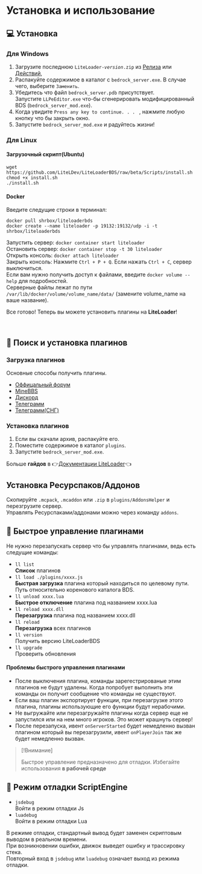 # Установка и использование

## 💻 Установка

### Для Windows

1. Загрузите последнюю <code>LiteLoader-<i>version</i>.zip</code> из [Релиза](https://github.com/LiteLDev/LiteLoader/releases) или [Действий](https://github.com/LiteLDev/LiteLoader/actions), 
2. Распакуйте содержимое в каталог с `bedrock_server.exe`. В случае чего, выберите `Заменить`.
3. Убедитесь что файл `bedrock_server.pdb` присутствует.  
   Запустите `LLPeEditor.exe` что-бы сгенерировать модифицированный BDS (`bedrock_server_mod.exe`).
4. Когда увидите `Press any key to continue. . . ` , нажмите любую кнопку что бы закрыть окно.
5. Запустите `bedrock_server_mod.exe` и радуйтесь жизни!

### Для Linux

#### Загрузочный скрипт(Ubuntu)

```
wget https://github.com/LiteLDev/LiteLoaderBDS/raw/beta/Scripts/install.sh
chmod +x install.sh
./install.sh
```

#### Docker

Введите следущие строки в терминал: 
```
docker pull shrbox/liteloaderbds
docker create --name liteloader -p 19132:19132/udp -i -t shrbox/liteloaderbds
```
Запустить сервер: `docker container start liteloader`  
Остановить сервер: `docker container stop -t 30 liteloader`  
Открыть консоль: `docker attach liteloader`  
Закрыть консоль: Нажмите `Ctrl + P + Q`. Если нажать `Ctrl + C`, сервер выключиться.  
Если вам нужно получить доступ к файлами, введите `docker volume --help` для подробностей.
<br>
Серверные файлы лежат по пути `/var/lib/docker/volume/volume_name/data/` (замените volume_name на ваше название).

Все готово! Теперь вы можете установить плагины на **LiteLoader**!

<br>

## 🎯 Поиск и установка плагинов

### Загрузка плагинов

Основные способы получить плагины.

- [Оффицальный форум](https://forum.litebds.com/)
- [MineBBS](https://www.minebbs.com/resources/?prefix_id=59)
- [Дискорд](https://discord.gg/pttSqAunHa)
- [Телеграмм](https://t.me/LiteLoader)
- [Телеграмм(СНГ)](https://t.me/RusLiteLoaderBDS)


### Установка плагинов

1. Если вы скачали архив, распакуйте его.
2. Поместите содержимое в каталог `plugins`.
3. Запустите `bedrock_server_mod.exe`.

Больше **гайдов** в 👉[Документации LiteLoader](https://docs.litebds.com/#/ru/Usage/)👈 

## Установка Ресурспаков/Аддонов
Скопируйте `.mcpack`, `.mcaddon` или `.zip` в `plugins/AddonsHelper` и перезгрузите сервер.  
Управлять Ресурспаками/аддонами можно через команду `addons`.

## 🔌 Быстрое управление плагинами

Не нужно перезапускать сервер что бы управлять плагинами, ведь есть следущие команды:

- `ll list`  
  **Список** плагинов
- `ll load ./plugins/xxxx.js`  
  **Быстрая загрузка** плагина который находиться по целевому пути. Путь относительно коренового каталога BDS.
- `ll unload xxxx.lua`  
  **Быстрое отключение** плагина под названием xxxx.lua
- `ll reload xxxx.dll`  
  **Перезагрузка** плагина под названием xxxx.dll
- `ll reload`  
  **Перезагрузка** всех плагинов
- `ll version`  
  Получить версию LiteLoaderBDS
- `ll upgrade`  
  Проверить обновления

#### Проблемы быстрого управления плагинами

- После выключения плагина, команды зарегестрированые этим плагинов не будут удалены. Когда попробует выполнить эти команды он получит сообщение что команды не существуют.
- Если ваш плагин экспортирует функции, при перезагрузке этого плагина, плагины использующие его функции будут нерабочими.  
- Не выгружайте или перезагружайте плагины когда сервер еще не запустился или на нем много игроков. Это может крашнуть сервер!
- После перезапуска, ивент `onServerStarted` будет немедленно вызван плагином который вы перезагрузили, ивент `onPlayerJoin` так же будет немедленно вызван.

>[!Внимание]
>
> Быстрое управление предназначено для отладки. Избегайте использования **в рабочей среде**

## 📡 Режим отладки ScriptEngine 

- `jsdebug`  
  Войти в режим отладки Js
- `luadebug`  
  Войти в режим отладки Lua

В режиме отладки, стандартный вывод будет заменен скриптовым выводом в реальном времени.  
При возникновении ошибки, движок выведет ошибку и трассировку стека.  
Повторный вход в `jsdebug` или `luadebug` означает выход из режима отладки.